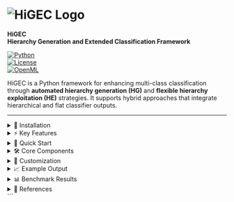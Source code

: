 # ![HiGEC Logo](https://github.com/user-attachments/assets/a415cb44-9bb8-4a8b-b638-624c3ea02667)

**HiGEC**  
**Hierarchy Generation and Extended Classification Framework**  

[![Python](https://img.shields.io/badge/python-3.8%2B-blue)](https://www.python.org)  
[![License](https://img.shields.io/badge/license-MIT-green)](LICENSE)  
[![OpenML](https://img.shields.io/badge/OpenML-datasets-orange)](https://www.openml.org)  

HiGEC is a Python framework for enhancing multi-class classification through **automated hierarchy generation (HG)** and **flexible hierarchy exploitation (HE)** strategies. It supports hybrid approaches that integrate hierarchical and flat classifier outputs.

---
<details>
<summary>🔧 Installation</summary>

```bash
git clone https://github.com/alagoz/higec.git
cd higec
pip install -r requirements.txt
```

**Dependencies:**  
`numpy` `scipy` `matplotlib` `scikit-learn` `scikit-learn-extra` `proglearn` `xgboost` `lightgbm`

---
</details>

<details> <summary>⚡ Key Features</summary>
  
� **Automatic hierarchy generation** from flat class labels
  
🧩 **Hybrid HE+F classification strategies**
  
🖇️ Support for **any scikit-learn compatible classifier**
  
📊 **Benchmark-ready** with OpenML integration
  
🌳 **Visualization tools** for hierarchy inspection

---
</details>

<details> <summary>🚀 Quick Start</summary>

Run the example:
```bash
python run_higec_example.py
```

Pipeline:
1. Downloads OpenML dataset

2. Trains flat classifier baseline

3. Generates class hierarchy

4. Evaluates hierarchical approach

---
</details>

<details> <summary>🛠 Core Components</summary>
| File      | Purpose                      |
  
|-----------|------------------------------|

| `HG.py`   | Hierarchy generation         |

| `HE.py`   | Hierarchy exploitation       |

| `hdc.py`  | Divisive clustering          |

| `utils.py`| Data handling & visualization|

---
</details>

<details> <summary>🧪 Customization</summary>

Adjust parameters in 'run_higec_example.py':

```bash
DID = 46264                       # OpenML dataset ID
HiGEC = 'CCM[HAC|COMPLETE]-LCPN[ETC]+F[XGB]'  # HG + HE scheme
CLF_NAME_FC = 'RF'                # Flat classifier
```

Available classifiers: `RF`, `XGB`, `ETC`, `LGB`.

---
</details>

<details> <summary>📈 Example Output</summary>

```bash
Extended Linkage Table:

node_id:0, node_type:parent, subsets:[[0], [1,2,3,4]], branch_ids:[0,7], parent_id:None
node_id:1, node_type:parent, subsets:[[3,4],[1,2]], branch_ids:[5,6], parent_id:0
```

```bash
Performance Comparison:

- Flat Classification (RF) (f1): 0.3517 in 0.4309 seconds
- HiGEC: CCM[HAC|COMPLETE]-LCPN[ETC]+F[XGB] (f1): 0.3700 in 1.1853 seconds
```

Generated Hierarchy:  
![example_hierarchy](https://github.com/user-attachments/assets/96e78795-541b-41a1-a7bb-a945b65411fa)

---
</details>

<details> <summary>📊 Benchmark Results</summary>

HiGEC was evaluated on 100 multi-class tabular datasets, showing consistent F1-score gains, particularly with hybrid HE+F configurations.

Mean F1 Comparison (HiGEC vs FC):
<img width="1476" height="387" alt="fig_mcm_higec_vs_fc" src="https://github.com/user-attachments/assets/614581db-e193-44dc-a5d2-998db14887b5" />

Mean F1 Scores & Std Values:
![table](https://github.com/user-attachments/assets/7e8000ef-de32-4aa2-87a6-76da536a9d26)

---
</details>

<details> <summary>📖 References</summary>

For more details on methodology, datasets, and evaluations, see the HiGEC GitHub repository.

</details> ```
